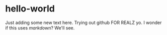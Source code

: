 # hello-world

Just adding some new text here. Trying out github FOR REALZ yo. 
I wonder if this uses *markdown*? We'll see. 
